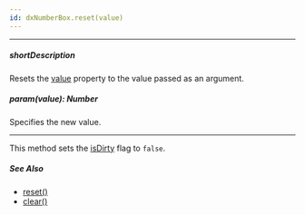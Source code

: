 ```yaml
---
id: dxNumberBox.reset(value)
---
```

---
##### shortDescription
Resets the [value](/api-reference/10%20UI%20Components/dxNumberBox/1%20Configuration/value.md '{basewidgetpath}/Configuration/#value') property to the value passed as an argument.

##### param(value): Number
Specifies the new value.

---
This method sets the [isDirty](/api-reference/10%20UI%20Components/Editor/1%20Configuration/isDirty.md '{basewidgetpath}/Configuration/#isDirty') flag to `false`.

##### See Also #####
- [reset()](/api-reference/10%20UI%20Components/dxNumberBox/3%20Methods/reset().md '{basewidgetpath}/Methods/#reset')
- [clear()](/api-reference/10%20UI%20Components/Editor/3%20Methods/clear().md '{basewidgetpath}/Methods/#clear')